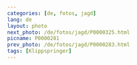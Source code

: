 ```yaml
---
categories: [de, fotos, jagd]
lang: de
layout: photo
next_photo: /de/fotos/jagd/P0000325.html
picname: P0000281
prev_photo: /de/fotos/jagd/P0000283.html
tags: [Klippspringer]
---
```

